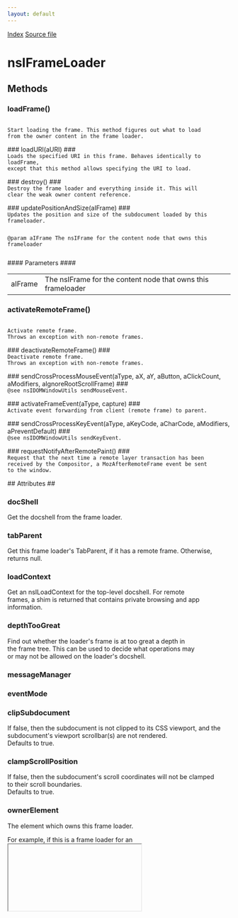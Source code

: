 ```yaml
---
layout: default
---
```

<div id='links'><a href="../index.html">Index</a>
<a href="http://dxr.mozilla.org/mozilla-central/source/dom/base/nsIFrameLoader.idl">Source file</a>
</div>

# nsIFrameLoader #

## Methods ##

### loadFrame() ###
<code>  
Start loading the frame. This method figures out what to load  
from the owner content in the frame loader.  
  
</code>
### loadURI(aURI) ###
<code>  
Loads the specified URI in this frame. Behaves identically to loadFrame,  
except that this method allows specifying the URI to load.  
  
</code>
### destroy() ###
<code>  
Destroy the frame loader and everything inside it. This will  
clear the weak owner content reference.  
  
</code>
### updatePositionAndSize(aIFrame) ###
<code>  
Updates the position and size of the subdocument loaded by this frameloader.  
  
 @param aIFrame The nsIFrame for the content node that owns this frameloader  
  
</code>
#### Parameters ####

<table>

<tr>
<td>aIFrame</td>
<td>The nsIFrame for the content node that owns this frameloader  
</td>
</tr>

</table>

### activateRemoteFrame() ###
<code>  
Activate remote frame.  
Throws an exception with non-remote frames.  
  
</code>
### deactivateRemoteFrame() ###
<code>  
Deactivate remote frame.  
Throws an exception with non-remote frames.  
  
</code>
### sendCrossProcessMouseEvent(aType, aX, aY, aButton, aClickCount, aModifiers, aIgnoreRootScrollFrame) ###
<code>  
@see nsIDOMWindowUtils sendMouseEvent.  
  
</code>
### activateFrameEvent(aType, capture) ###
<code>  
Activate event forwarding from client (remote frame) to parent.  
  
</code>
### sendCrossProcessKeyEvent(aType, aKeyCode, aCharCode, aModifiers, aPreventDefault) ###
<code>  
@see nsIDOMWindowUtils sendKeyEvent.  
  
</code>
### requestNotifyAfterRemotePaint() ###
<code>  
Request that the next time a remote layer transaction has been  
received by the Compositor, a MozAfterRemoteFrame event be sent  
to the window.  
  
</code>
## Attributes ##

### docShell ###
  
Get the docshell from the frame loader.  
  

### tabParent ###
  
Get this frame loader's TabParent, if it has a remote frame.  Otherwise,  
returns null.  
  

### loadContext ###
  
Get an nsILoadContext for the top-level docshell. For remote  
frames, a shim is returned that contains private browsing and app  
information.  
  

### depthTooGreat ###
  
Find out whether the loader's frame is at too great a depth in  
the frame tree.  This can be used to decide what operations may  
or may not be allowed on the loader's docshell.  
  

### messageManager ###

### eventMode ###

### clipSubdocument ###
  
If false, then the subdocument is not clipped to its CSS viewport, and the  
subdocument's viewport scrollbar(s) are not rendered.  
Defaults to true.  
  

### clampScrollPosition ###
  
If false, then the subdocument's scroll coordinates will not be clamped  
to their scroll boundaries.  
Defaults to true.  
  

### ownerElement ###
  
The element which owns this frame loader.  
  
For example, if this is a frame loader for an <iframe>, this attribute  
returns the iframe element.  
  

### childID ###
  
Cached childID of the ContentParent owning the TabParent in this frame  
loader. This can be used to obtain the childID after the TabParent died.  
  

### visible ###
  
Get or set this frame loader's visibility.  
  
The notion of "visibility" here is separate from the notion of a  
window/docshell's visibility.  This field is mostly here so that we can  
have a notion of visibility in the parent process when frames are OOP.  
  

### ownerIsBrowserOrAppFrame ###
  
Find out whether the owner content really is a browser or app frame  
Especially, a widget frame is regarded as an app frame.  
  

### ownerIsWidget ###
  
Find out whether the owner content really is a widget. If this attribute  
returns true, |ownerIsBrowserOrAppFrame| must return true.  
  

## Constants ##

### EVENT_MODE_NORMAL_DISPATCH ###
  
The default event mode automatically forwards the events  
handled in EventStateManager::HandleCrossProcessEvent to  
the child content process when these events are targeted to  
the remote browser element.  
  
Used primarly for input events (mouse, keyboard)  
  

### EVENT_MODE_DONT_FORWARD_TO_CHILD ###
  
With this event mode, it's the application's responsability to   
convert and forward events to the content process  
  
